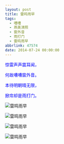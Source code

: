 ```yaml
---
layout: post
title: 雷鸣雨早
tags:
  - 嘈嘈
  - 燕美清照
  - 窗外音
  - 雨打门
  - 雷鸣雨早
abbrlink: 47574
date: 2014-07-24 00:00:00
---
```


<!-- build time:Sat Jun 23 2018 12:05:16 GMT+0800 (中国标准时间) -->

<span style="color:#00f">惊雷声声震耳闻，</span>

<span style="color:#00f">何故嘈嘈窗外音。</span>

<span style="color:#00f">本待明朝晴无限，</span>

<span style="color:#00f">掀帘却是雨打门。</span>

![雷鸣雨早](http://ww2.sinaimg.cn/large/4eed32f2jw1einkjbgs48j21kw0w0gyp.jpg "雷鸣雨早")

![雷鸣雨早](http://ww4.sinaimg.cn/large/4eed32f2jw1einkj2vpu6j21kw0w0dta.jpg "雷鸣雨早")

![雷鸣雨早](http://ww3.sinaimg.cn/large/4eed32f2jw1einkitwi5xj21kw0w0wsc.jpg "雷鸣雨早")

![雷鸣雨早](http://ww1.sinaimg.cn/large/4eed32f2jw1einkikuc2cj21kw0w0tle.jpg "雷鸣雨早")
<!-- rebuild by neat -->
